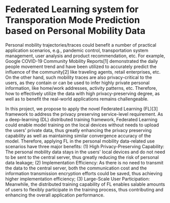 # Federated Learning system for Transporation Mode Prediction based on Personal Mobility Data

Personal mobility trajectories/traces could benefit a number of practical application scenarios, e.g., pandemic control, transportation system management, user analysis and product recommendation, etc. For example, 
Google COVID-19 Community Mobility Reports[1] demonstrated the daily people movement trend and have been utilized to accurately predict the influence of the community[2] like traveling agents, retail enterprises, etc. 
On the other hand, such mobility traces are also privacy-critical to the users, as they contain or can be used to infer highly private personal information, like home/work addresses, activity patterns, etc.
Therefore, how to effectively utilize the data with high privacy-preserving degree, as well as to benefit the real-world applications remains challengeable.

In this project, we propose to apply the novel Federated Learning (FL)[3] framework to address the privacy preserving service-level requirement. 
    As a deep-learning (DL) distributed training framework, Federated Learning could enable model training on the local devices without needs to upload the users' private data, thus greatly enhancing the privacy preserving capability as well as maintaining similar convergence accuracy of the model.
    Therefore, applying FL in the personal mobility data-related use scenarios have three major benefits:
    (1) High Privacy-Preserving Capability: The personal mobility data stays in the users' local devices and do not need to be sent to the central server, thus greatly reducing the risk of personal data leakage;
    (2) Implementation Efficiency: As there is no need to transmit the data to the central server, both the communication cost and the information transmission encryption efforts could be saved, thus achieving higher implementation efficiency;
    (3) Large-Scale User Participation: Meanwhile, the distributed training capability of FL enables salable amounts of users to flexibly participate in the training process, thus contributing and enhancing the overall application performance.
